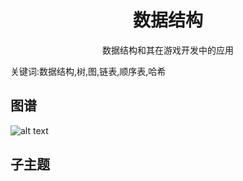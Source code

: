 <h1 align="center">数据结构</h1>
<p align="center">数据结构和其在游戏开发中的应用</p>
<p">关键词:数据结构,树,图,链表,顺序表,哈希</p>

## 图谱
![alt text](https://github.com/gonglei007/GameDevMind/blob/main/exports/3.2.数据结构.png?raw=true)

## 子主题
